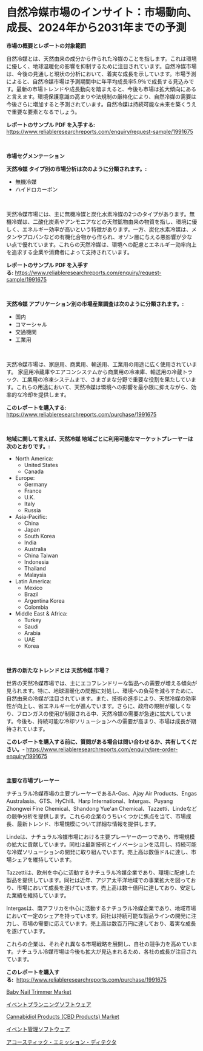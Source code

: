 <p><h1>自然冷媒市場のインサイト：市場動向、成長、2024年から2031年までの予測</h1></p><p><strong>市場の概要とレポートの対象範囲</strong></p>
<p><p>自然冷媒とは、天然由来の成分から作られた冷媒のことを指します。これは環境に優しく、地球温暖化の影響を抑制するために注目されています。自然冷媒市場は、今後の見通しと現状の分析において、着実な成長を示しています。市場予測によると、自然冷媒市場は予測期間中に年平均成長率5.9％で成長する見込みです。最新の市場トレンドや成長動向を踏まえると、今後も市場は拡大傾向にあると言えます。環境保護意識の高まりや法規制の厳格化により、自然冷媒の需要は今後さらに増加すると予測されています。自然冷媒は持続可能な未来を築くうえで重要な要素となるでしょう。</p></p>
<p><strong>レポートのサンプル PDF を入手する:</strong> <a href="https://www.reliableresearchreports.com/enquiry/request-sample/1991675">https://www.reliableresearchreports.com/enquiry/request-sample/1991675</a></p>
<p>&nbsp;</p>
<p><strong>市場セグメンテーション</strong></p>
<p><strong>天然冷媒 タイプ別の市場分析は次のように分類されます。:</strong></p>
<p><ul><li>無機冷媒</li><li>ハイドロカーボン</li></ul></p>
<p>&nbsp;</p>
<p><p>天然冷媒市場には、主に無機冷媒と炭化水素冷媒の2つのタイプがあります。無機冷媒は、二酸化炭素やアンモニアなどの天然鉱物由来の物質を指し、環境に優しく、エネルギー効率が高いという特徴があります。一方、炭化水素冷媒は、メタンやプロパンなどの有機化合物から作られ、オゾン層に与える悪影響が少ない点で優れています。これらの天然冷媒は、環境への配慮とエネルギー効率向上を追求する企業や消費者によって支持されています。</p></p>
<p><strong>レポートのサンプル PDF を入手する:</strong>&nbsp;<a href="https://www.reliableresearchreports.com/enquiry/request-sample/1991675">https://www.reliableresearchreports.com/enquiry/request-sample/1991675</a></p>
<p>&nbsp;</p>
<p><strong> 天然冷媒 アプリケーション別の市場産業調査は次のように分類されます。:</strong></p>
<p><ul><li>国内</li><li>コマーシャル</li><li>交通機関</li><li>工業用</li></ul></p>
<p>&nbsp;</p>
<p><p>天然冷媒市場は、家庭用、商業用、輸送用、工業用の用途に広く使用されています。 家庭用冷蔵庫やエアコンシステムから商業用の冷凍庫、輸送用の冷蔵トラック、工業用の冷凍システムまで、さまざまな分野で重要な役割を果たしています。これらの用途において、天然冷媒は環境への影響を最小限に抑えながら、効率的な冷却を提供します。</p></p>
<p><strong>このレポートを購入する:</strong>&nbsp; <a href="https://www.reliableresearchreports.com/purchase/1991675">https://www.reliableresearchreports.com/purchase/1991675</a></p>
<p>&nbsp;</p>
<p><strong>地域に関して言えば、天然冷媒 地域ごとに利用可能なマーケットプレーヤーは次のとおりです。:</strong></p>
<p><ul>
    <li>
        North America:
        <ul>
            <li>United States</li>
            <li>Canada</li>
        </ul>
    </li>
    <li>
        Europe:
        <ul>
            <li>Germany</li>
            <li>France</li>
            <li>U.K.</li>
            <li>Italy</li>
            <li>Russia</li>
        </ul>
    </li>
    <li>
        Asia-Pacific:
        <ul>
            <li>China</li>
            <li>Japan</li>
            <li>South Korea</li>
            <li>India</li>
            <li>Australia</li>
            <li>China Taiwan</li>
            <li>Indonesia</li>
            <li>Thailand</li>
            <li>Malaysia</li>
        </ul>
    </li>
    <li>
        Latin America:
        <ul>
            <li>Mexico</li>
            <li>Brazil</li>
            <li>Argentina Korea</li>
            <li>Colombia</li>
        </ul>
    </li>
    <li>
        Middle East & Africa:
        <ul>
            <li>Turkey</li>
            <li>Saudi</li>
            <li>Arabia</li>
            <li>UAE</li>
            <li>Korea</li>
        </ul>
    </li>
    </ul></p>
<p>&nbsp;</p>
<p><strong>世界の新たなトレンドとは 天然冷媒 市場？</strong></p>
<p><p>世界の天然冷媒市場では、主にエコフレンドリーな製品への需要が増える傾向が見られます。特に、地球温暖化の問題に対処し、環境への負荷を減らすために、自然由来の冷媒が注目されています。また、技術の進歩により、天然冷媒の効率性が向上し、省エネルギー化が進んでいます。さらに、政府の規制が厳しくなり、フロンガスの使用が制限される中、天然冷媒の需要が急速に拡大しています。今後も、持続可能な冷却ソリューションへの需要が高まり、市場は成長が期待されています。</p></p>
<p><strong>このレポートを購入する前に、質問がある場合は問い合わせるか、共有してください。</strong>- <a href="https://www.reliableresearchreports.com/enquiry/pre-order-enquiry/1991675">https://www.reliableresearchreports.com/enquiry/pre-order-enquiry/1991675</a></p>
<p>&nbsp;</p>
<p><strong>主要な市場プレーヤー</strong></p>
<p><p>ナチュラル冷媒市場の主要プレーヤーであるA-Gas、Ajay Air Products、Engas Australasia、GTS、HyChill、Harp International、Intergas、Puyang Zhongwei Fine Chemical、Shandong Yue'an Chemical、Tazzetti、Lindeなどの競争分析を提供します。これらの企業のうちいくつかに焦点を当て、市場成長、最新トレンド、市場規模について詳細な情報を提供します。</p><p>Lindeは、ナチュラル冷媒市場における主要プレーヤーの一つであり、市場規模の拡大に貢献しています。同社は最新技術とイノベーションを活用し、持続可能な冷媒ソリューションの開発に取り組んでいます。売上高は数億ドルに達し、市場シェアを維持しています。</p><p>Tazzettiは、欧州を中心に活動するナチュラル冷媒企業であり、環境に配慮した製品を提供しています。同社は近年、アジア太平洋地域での事業拡大を図っており、市場において成長を遂げています。売上高は数十億円に達しており、安定した業績を維持しています。</p><p>Intergasは、南アフリカを中心に活動するナチュラル冷媒企業であり、地域市場において一定のシェアを持っています。同社は持続可能な製品ラインの開発に注力し、市場の需要に応えています。売上高は数百万円に達しており、着実な成長を遂げています。</p><p>これらの企業は、それぞれ異なる市場戦略を展開し、自社の競争力を高めています。ナチュラル冷媒市場は今後も拡大が見込まれるため、各社の成長が注目されています。</p></p>
<p><strong>このレポートを購入する:</strong>&nbsp;&nbsp;<a href="https://www.reliableresearchreports.com/purchase/1991675">https://www.reliableresearchreports.com/purchase/1991675</a></p>
<p><p><a href="https://github.com/josesg55/Market-Research-Report-List-2/blob/main/baby-nail-trimmer-market.md">Baby Nail Trimmer Market</a></p><p><a href="https://github.com/ddwcuskozol07187/Market-Research-Report-List-1/blob/main/96486858159.md">イベントプランニングソフトウェア</a></p><p><a href="https://github.com/indrystar/Market-Research-Report-List-2/blob/main/cannabidiol-products-cbd-products-market.md">Cannabidiol Products (CBD Products) Market</a></p><p><a href="https://github.com/xtkhtofdt934839/Market-Research-Report-List-1/blob/main/64591128158.md">イベント管理ソフトウェア</a></p><p><a href="https://medium.com/@lenorakris2023/%E3%82%A2%E3%82%B3%E3%83%BC%E3%82%B9%E3%83%86%E3%82%A3%E3%83%83%E3%82%AF%E3%82%A8%E3%83%9F%E3%83%83%E3%82%B7%E3%83%A7%E3%83%B3%E3%83%87%E3%82%A3%E3%83%86%E3%82%AF%E3%82%BF%E3%83%BC%E3%81%AE%E5%B8%82%E5%A0%B4%E3%82%B7%E3%82%A7%E3%82%A2%E3%81%AE%E9%80%B2%E5%8C%96%E3%81%A8%E5%B8%82%E5%A0%B4%E6%88%90%E9%95%B7%E3%83%88%E3%83%AC%E3%83%B3%E3%83%892024%E5%B9%B4%E3%81%8B%E3%82%892031%E5%B9%B4%E3%81%BE%E3%81%A7-3dc3a591d7da">アコースティック・エミッション・ディテクタ</a></p></p>